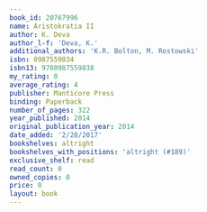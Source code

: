 ```yaml
---
book_id: 20767996
name: Aristokratia II
author: K. Deva
author_l-f: 'Deva, K.'
additional_authors: 'K.R. Bolton, M. Rostowski'
isbn: 0987559834
isbn13: 9780987559838
my_rating: 0
average_rating: 4
publisher: Manticore Press
binding: Paperback
number_of_pages: 322
year_published: 2014
original_publication_year: 2014
date_added: '2/28/2017'
bookshelves: altright
bookshelves_with_positions: 'altright (#189)'
exclusive_shelf: read
read_count: 0
owned_copies: 0
price: 0
layout: book
---
```

